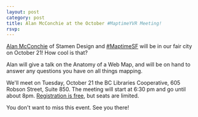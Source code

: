 ```yaml
---
layout: post
category: post
title: Alan McConchie at the October #MaptimeYVR Meeting!
rsvp:
---
```


[Alan McConchie](http://stamen.com/studio/alan) of Stamen Design and [#MaptimeSF](http://www.maptime.io) will be in our fair city on October 21! How cool is that?

Alan will give a talk on the Anatomy of a Web Map, and will be on hand to answer any questions you have on all things mapping.

We'll meet on Tuesday, October 21 the BC Libraries Cooperative, 605 Robson Street, Suite 850. The meeting will start at 6:30 pm and go until about 8pm. [Registration is free](http://maptime.github.io/vancouver/event/2014/10/21/october-meetup/), but seats are limited. 

You don't want to miss this event. See you there!
